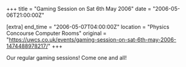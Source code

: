 +++
title = "Gaming Session on Sat 6th May 2006"
date = "2006-05-06T21:00:00Z"

[extra]
end_time = "2006-05-07T04:00:00Z"
location = "Physics Concourse Computer Rooms"
original = "https://uwcs.co.uk/events/gaming-session-on-sat-6th-may-2006-1474488978217/"
+++

Our regular gaming sessions\! Come one and all\!

